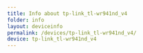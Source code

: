```yaml
---
title: Info about tp-link_tl-wr941nd_v4
folder: info
layout: deviceinfo
permalink: /devices/tp-link_tl-wr941nd_v4/
device: tp-link_tl-wr941nd_v4
---
```

